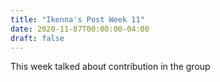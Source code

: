 ```yaml
---
title: "Ikenna's Post Week 11"
date: 2020-11-07T00:00:00-04:00
draft: false
---
```


This week talked about contribution in the group

